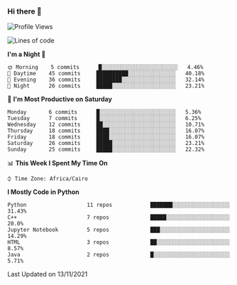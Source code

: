 ### Hi there 👋

<!--
**AMR-KELEG/AMR-KELEG** is a ✨ _special_ ✨ repository because its `README.md` (this file) appears on your GitHub profile.

Here are some ideas to get you started:

- 🔭 I’m currently working on ...
- 🌱 I’m currently learning ...
- 👯 I’m looking to collaborate on ...
- 🤔 I’m looking for help with ...
- 💬 Ask me about ...
- 📫 How to reach me: ...
- 😄 Pronouns: ...
- ⚡ Fun fact: ...
-->

<!--START_SECTION:waka-->
![Profile Views](http://img.shields.io/badge/Profile%20Views-0-blue)

![Lines of code](https://img.shields.io/badge/From%20Hello%20World%20I%27ve%20Written-2.8%20million%20lines%20of%20code-blue)

**I'm a Night 🦉** 

```text
🌞 Morning    5 commits      █░░░░░░░░░░░░░░░░░░░░░░░░   4.46% 
🌆 Daytime    45 commits     ██████████░░░░░░░░░░░░░░░   40.18% 
🌃 Evening    36 commits     ████████░░░░░░░░░░░░░░░░░   32.14% 
🌙 Night      26 commits     █████░░░░░░░░░░░░░░░░░░░░   23.21%

```
📅 **I'm Most Productive on Saturday** 

```text
Monday       6 commits      █░░░░░░░░░░░░░░░░░░░░░░░░   5.36% 
Tuesday      7 commits      █░░░░░░░░░░░░░░░░░░░░░░░░   6.25% 
Wednesday    12 commits     ██░░░░░░░░░░░░░░░░░░░░░░░   10.71% 
Thursday     18 commits     ████░░░░░░░░░░░░░░░░░░░░░   16.07% 
Friday       18 commits     ████░░░░░░░░░░░░░░░░░░░░░   16.07% 
Saturday     26 commits     █████░░░░░░░░░░░░░░░░░░░░   23.21% 
Sunday       25 commits     █████░░░░░░░░░░░░░░░░░░░░   22.32%

```


📊 **This Week I Spent My Time On** 

```text
⌚︎ Time Zone: Africa/Cairo

```

**I Mostly Code in Python** 

```text
Python                   11 repos            ███████░░░░░░░░░░░░░░░░░░   31.43% 
C++                      7 repos             █████░░░░░░░░░░░░░░░░░░░░   20.0% 
Jupyter Notebook         5 repos             ███░░░░░░░░░░░░░░░░░░░░░░   14.29% 
HTML                     3 repos             ██░░░░░░░░░░░░░░░░░░░░░░░   8.57% 
Java                     2 repos             █░░░░░░░░░░░░░░░░░░░░░░░░   5.71%

```



 Last Updated on 13/11/2021
<!--END_SECTION:waka-->
